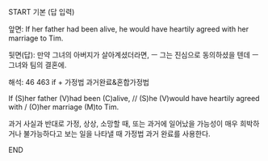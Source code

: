 START
기본 (답 입력)

앞면:
If her father had been alive, he would have heartily agreed with her marriage to Tim.


뒷면(답):
만약 그녀의 아버지가 살아계셨더라면, ㅡ 그는 진심으로 동의하셨을 텐데 ㅡ 그녀와 팀의 결혼에.


해석:
46 463 if + 가정법 과거완료&혼합가정법

If (S)her father (V)had been (C)alive, // (S)he (V)would have heartily agreed with / (O)her marriage (M)to Tim.

과거 사실과 반대로 가정, 상상, 소망할 때, 또는 과거에 일어났을 가능성이 매우 희박하거나 불가능하다고 보는 일을 나타낼 때 가정법 과거 완료를 사용한다.
<!--ID: 1694847132169-->
END